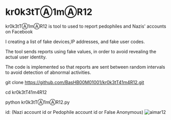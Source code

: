 # kr0k3tTⒶ1mⒶR12

kr0k3tTⒶ1mⒶR12  is tool to used to report pedophiles and Nazis' accounts on Facebook

I creating a list of fake devices,IP addresses, and fake user codes. 

The tool sends reports using fake values, in order to avoid revealing the actual user identity. 

The code is implemented so that reports are sent between random intervals to avoid detection of abnormal activities.

git clone https://github.com/BasHB00M01001/kr0k3tT41m4R12.git

cd kr0k3tT41m4R12

python kr0k3tTⒶ1mⒶR12.py

id: (Nazi account id or Pedophile account id or False Anonymous)
![aimar12](https://github.com/user-attachments/assets/d7be3494-5647-4a18-84f9-b7a2c341347a)
